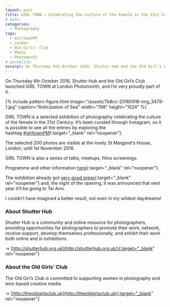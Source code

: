 ```yaml
---
layout: post
title: GIRL TOWN – Celebrating the Culture of the Female in the 21st Century – Exhibition
# date:
categories:
  - Photography
tags:
  - GirltownPM
  - London
  - Old Girls' Club
  - Photo
  - Photomonth
# permalink:
excerpt: On Thursday 6th October 2016, Shutter Hub and the Old Girl’s Club launched GIRL TOWN at London Photomonth, and I’m very proudly part of it.
---
```

On Thursday 6th October 2016, Shutter Hub and the Old Girl’s Club launched GIRL TOWN at London Photomonth, and I’m very proudly part of it.

{% include pattern-figure.html image="/assets/7b8cc-20160916-img_3479-1.jpg" caption="Anticipation of Sea" width="768" height="1024" %}

GIRL TOWN is a selected exhibition of photography celebrating the culture of the female in the 21st Century. It’s been curated through Instagram, so it is possible to see all the entries by exploring the hashtag [#girltownPM](https://www.instagram.com/explore/tags/girltownpm/){:target="_blank" rel="noopener"}.

The selected 200 photos are visible at the lovely St Margaret’s House, London, until 1st November 2016.

GIRL TOWN is also a series of talks, meetups, films screenings.

Programme and other information [here](http://shutterhub.org.uk/blog/girltownpm){:target="_blank" rel="noopener"}.

The exhibition already got [very good press](http://www.whitechapelgallery.org/first-thursdays/){:target="_blank" rel="noopener"} and, the night of the opening, it was announced that next year it’ll be going to Tel Aviv.

I couldn’t have imagined a better result, not even in my wildest daydreams!

### About Shutter Hub

Shutter Hub is a community and online resource for photographers, providing opportunities for photographers to promote their work, network, receive support, develop themselves professionally, and exhibit their work both online and in exhibitions.

&rarr; [http://shutterhub.org.uk](http://shutterhub.org.uk/){:target="_blank" rel="noopener"}

### About the Old Girls’ Club

The Old Girl’s Club is committed to supporting women in photography and lens-based creative media.

&rarr; [http://theoldgirlsclub.uk](http://theoldgirlsclub.uk){:target="_blank" rel="noopener"}
